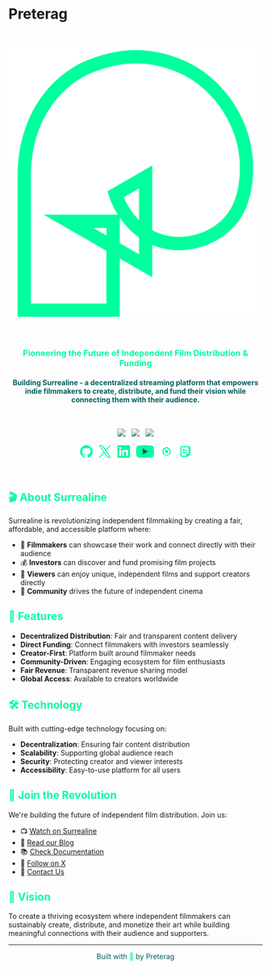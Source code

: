 # Preterag

<br>

<p align="center"><img width="600" src="assets/images/social/preterag_logo.png" alt="Preterag Logo"></p>

<br>

<h3 align="center" style="color: #02FC9F;">Pioneering the Future of Independent Film Distribution & Funding</h3>
<h4 align="center" style="color: #015E5C;">Building Surrealine - a decentralized streaming platform that empowers indie filmmakers to create, distribute, and fund their vision while connecting them with their audience.</h4>

<br>

<p align="center">
    <a href="https://x.com/preterag"><img src="https://img.shields.io/badge/X-Follow_us-02FC9F.svg?style=for-the-badge&labelColor=015E5C"></a>
    &nbsp;
    <a href="https://www.linkedin.com/company/preterag/"><img src="https://img.shields.io/badge/Linkedin-Connect_with_us-02FC9F.svg?style=for-the-badge&labelColor=015E5C"></a>
    &nbsp;
    <a href="mailto:hello@preterag.com"><img src="https://img.shields.io/badge/Email-Get_in_contact-02FC9F.svg?style=for-the-badge&labelColor=015E5C"></a>
</p>

<p align="center">
    <a href="https://github.com/preterag"><img height="25" src="assets/images/social/github.svg" alt="Github"></a>
    &nbsp;
    <a href="https://x.com/preterag"><img height="25" src="assets/images/social/twitter.svg" alt="X"></a>
    &nbsp;
    <a href="https://www.linkedin.com/company/preterag/"><img height="25" src="assets/images/social/linkedin.svg" alt="LinkedIn"></a>
    &nbsp;
    <a href="https://www.youtube.com/@watchSurrealine"><img height="25" src="assets/images/social/youtube.svg" alt="Youtube"></a>
    &nbsp;
    <a href="https://mirror.xyz/preterag.eth"><img height="25" src="assets/images/social/mirror.svg" alt="Mirror"></a>
    &nbsp;
    <a href="https://docs.preterag.com"><img height="25" src="assets/images/social/docs.svg" alt="Docs"></a>
</p>

<br>

## <span style="color: #02FC9F;">🎬 About Surrealine</span>

Surrealine is revolutionizing independent filmmaking by creating a fair, affordable, and accessible platform where:

- 🎥 **Filmmakers** can showcase their work and connect directly with their audience
- 💰 **Investors** can discover and fund promising film projects
- 🍿 **Viewers** can enjoy unique, independent films and support creators directly
- 🤝 **Community** drives the future of independent cinema

## <span style="color: #02FC9F;">🚀 Features</span>

- **Decentralized Distribution**: Fair and transparent content delivery
- **Direct Funding**: Connect filmmakers with investors seamlessly
- **Creator-First**: Platform built around filmmaker needs
- **Community-Driven**: Engaging ecosystem for film enthusiasts
- **Fair Revenue**: Transparent revenue sharing model
- **Global Access**: Available to creators worldwide

## <span style="color: #02FC9F;">🛠️ Technology</span>

Built with cutting-edge technology focusing on:

- **Decentralization**: Ensuring fair content distribution
- **Scalability**: Supporting global audience reach
- **Security**: Protecting creator and viewer interests
- **Accessibility**: Easy-to-use platform for all users

## <span style="color: #02FC9F;">🤝 Join the Revolution</span>

We're building the future of independent film distribution. Join us:

- 📺 [Watch on Surrealine](https://www.surrealine.com)
- 📖 [Read our Blog](https://mirror.xyz/preterag.eth)
- 📚 [Check Documentation](https://docs.preterag.com)
- 📱 [Follow on X](https://x.com/preterag)
- 📧 [Contact Us](mailto:hello@preterag.com)

## <span style="color: #02FC9F;">🎯 Vision</span>

To create a thriving ecosystem where independent filmmakers can sustainably create, distribute, and monetize their art while building meaningful connections with their audience and supporters.

---

<p align="center" style="color: #015E5C;">Built with <span style="color: #02FC9F;">💚</span> by Preterag</p> 